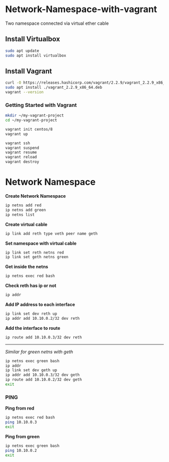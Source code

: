 # Network-Namespace-with-vagrant
Two namespace connected via virtual ether cable

## Install Virtualbox

```bash
sudo apt update
sudo apt install virtualbox
```

## Install Vagrant

```bash
curl -O https://releases.hashicorp.com/vagrant/2.2.9/vagrant_2.2.9_x86_64.deb
sudo apt install ./vagrant_2.2.9_x86_64.deb
vagrant --version
```

### Getting Started with Vagrant

```bash
mkdir ~/my-vagrant-project
cd ~/my-vagrant-project
```

```bash
vagrant init centos/8
vagrant up
```

```bash
vagrant ssh
vagrant suspend
vagrant resume
vagrant reload
vagrant destroy
```

# Network Namespace

**Create Network Namespace**

```bash
ip netns add red
ip netns add green
ip netns list
```

**Create virtual cable**

```bash
ip link add reth type veth peer name geth
```

**Set namespace with virtual cable**

```bash
ip link set reth netns red
ip link set geth netns green
```

**Get inside the netns**

```bash
ip netns exec red bash
```

**Check reth has ip or not**

```bash
ip addr
```

**Add IP address to each interface**

```bash
ip link set dev reth up
ip addr add 10.10.0.2/32 dev reth
```

**Add the interface to route**

```bash
ip route add 10.10.0.3/32 dev reth
```

---

_Similar for green netns with geth_

```bash
ip netns exec green bash
ip addr
ip link set dev geth up
ip addr add 10.10.0.3/32 dev geth
ip route add 10.10.0.2/32 dev geth
exit
```

### PING

**Ping from red**

```bash
ip netns exec red bash
ping 10.10.0.3
exit
```

**Ping from green**

```bash
ip netns exec green bash
ping 10.10.0.2
exit
```
